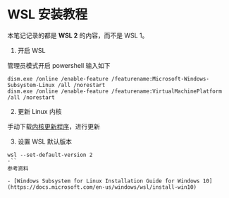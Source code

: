 # WSL 安装教程

本笔记记录的都是 **WSL 2** 的内容，而不是 WSL 1。

1. 开启 WSL

管理员模式开启 powershell 输入如下

```poweshell
dism.exe /online /enable-feature /featurename:Microsoft-Windows-Subsystem-Linux /all /norestart
dism.exe /online /enable-feature /featurename:VirtualMachinePlatform /all /norestart
```

2. 更新 Linux 内核

手动下载[内核更新程序](https://wslstorestorage.blob.core.windows.net/wslblob/wsl_update_x64.msi)，进行更新

3. 设置 WSL 默认版本

```poweshell
wsl --set-default-version 2
·``
参考资料

- [Windows Subsystem for Linux Installation Guide for Windows 10](https://docs.microsoft.com/en-us/windows/wsl/install-win10)


